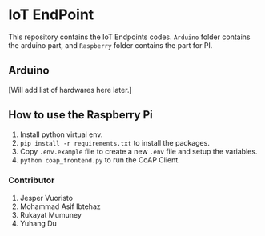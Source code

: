 # IoT EndPoint

This repository contains the IoT Endpoints codes. `Arduino` folder contains the arduino part, and `Raspberry` folder contains the part for PI.

## Arduino

[Will add list of hardwares here later.]

## How to use the Raspberry Pi

1. Install python virtual env.
2. `pip install -r requirements.txt` to install the packages.
3. Copy `.env.example` file to create a new `.env` file and setup the variables.
4. `python coap_frontend.py` to run the CoAP Client.

### Contributor

1. Jesper Vuoristo
2. Mohammad Asif Ibtehaz
3. Rukayat Mumuney
4. Yuhang Du
